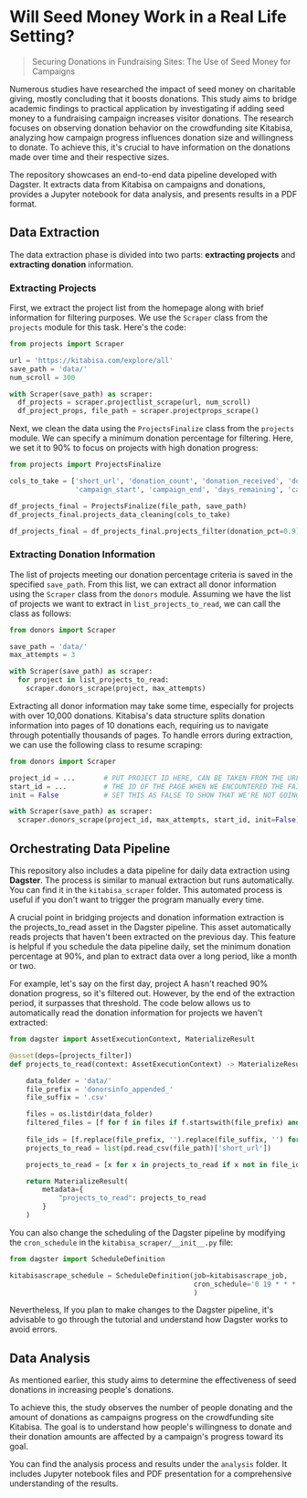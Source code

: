 # Will Seed Money Work in a Real Life Setting?

> Securing Donations in Fundraising Sites: The Use of Seed Money for Campaigns

Numerous studies have researched the impact of seed money on charitable giving, mostly concluding that it boosts donations. This study aims to bridge academic findings to practical application by investigating if adding seed money to a fundraising campaign increases visitor donations. The research focuses on observing donation behavior on the crowdfunding site Kitabisa, analyzing how campaign progress influences donation size and willingness to donate. To achieve this, it's crucial to have information on the donations made over time and their respective sizes.

The repository showcases an end-to-end data pipeline developed with Dagster. It extracts data from Kitabisa on campaigns and donations, provides a Jupyter notebook for data analysis, and presents results in a PDF format.

## Data Extraction

The data extraction phase is divided into two parts: **extracting projects** and **extracting donation** information.

### Extracting Projects

First, we extract the project list from the homepage along with brief information for filtering purposes. We use the `Scraper` class from the `projects` module for this task. Here's the code:

```python
from projects import Scraper

url = 'https://kitabisa.com/explore/all'
save_path = 'data/'
num_scroll = 300

with Scraper(save_path) as scraper:
  df_projects = scraper.projectlist_scrape(url, num_scroll)
  df_project_props, file_path = scraper.projectprops_scrape()
```

Next, we clean the data using the `ProjectsFinalize` class from the `projects` module. We can specify a minimum donation percentage for filtering. Here, we set it to 90% to focus on projects with high donation progress:

```python
from projects import ProjectsFinalize

cols_to_take = ['short_url', 'donation_count', 'donation_received', 'donation_target', 'donation_percentage',
                'campaign_start', 'campaign_end', 'days_remaining', 'category.name', 'is_forever_running', 'is_open_goal']

df_projects_final = ProjectsFinalize(file_path, save_path)
df_projects_final.projects_data_cleaning(cols_to_take)

df_projects_final = df_projects_final.projects_filter(donation_pct=0.9)
```

### Extracting Donation Information

The list of projects meeting our donation percentage criteria is saved in the specified `save_path`. From this list, we can extract all donor information using the `Scraper` class from the `donors` module. Assuming we have the list of projects we want to extract in `list_projects_to_read`, we can call the class as follows:

```python
from donors import Scraper

save_path = 'data/'
max_attempts = 3

with Scraper(save_path) as scraper:
  for project in list_projects_to_read:
    scraper.donors_scrape(project, max_attempts)
```

Extracting all donor information may take some time, especially for projects with over 10,000 donations. Kitabisa's data structure splits donation information into pages of 10 donations each, requiring us to navigate through potentially thousands of pages. To handle errors during extraction, we can use the following class to resume scraping:

```python
from donors import Scraper

project_id = ...       # PUT PROJECT ID HERE, CAN BE TAKEN FROM THE URL OF THE PROJECT
start_id = ...         # THE ID OF THE PAGE WHEN WE ENCOUNTERED THE FAILURE, CAN BE CHECKED FROM THE DEBUG FILE
init = False           # SET THIS AS FALSE TO SHOW THAT WE'RE NOT GOING FROM THE BEGINNING

with Scraper(save_path) as scraper:
  scraper.donors_scrape(project_id, max_attempts, start_id, init=False)
```

## Orchestrating Data Pipeline

This repository also includes a data pipeline for daily data extraction using **Dagster**. The process is similar to manual extraction but runs automatically. You can find it in the `kitabisa_scraper` folder. This automated process is useful if you don't want to trigger the program manually every time.

A crucial point in bridging projects and donation information extraction is the projects_to_read asset in the Dagster pipeline. This asset automatically reads projects that haven't been extracted on the previous day. This feature is helpful if you schedule the data pipeline daily, set the minimum donation percentage at 90%, and plan to extract data over a long period, like a month or two.

For example, let's say on the first day, project A hasn't reached 90% donation progress, so it's filtered out. However, by the end of the extraction period, it surpasses that threshold. The code below allows us to automatically read the donation information for projects we haven't extracted:

```python
from dagster import AssetExecutionContext, MaterializeResult

@asset(deps=[projects_filter])
def projects_to_read(context: AssetExecutionContext) -> MaterializeResult:

    data_folder = 'data/'
    file_prefix = 'donorsinfo_appended_'
    file_suffix = '.csv'

    files = os.listdir(data_folder)
    filtered_files = [f for f in files if f.startswith(file_prefix) and f.endswith(file_suffix)]
    
    file_ids = [f.replace(file_prefix, '').replace(file_suffix, '') for f in filtered_files]
    projects_to_read = list(pd.read_csv(file_path)['short_url'])

    projects_to_read = [x for x in projects_to_read if x not in file_ids]

    return MaterializeResult(
        metadata={
            "projects_to_read": projects_to_read
        }
    )
```

You can also change the scheduling of the Dagster pipeline by modifying the `cron_schedule` in the `kitabisa_scraper/__init__.py` file:

```python
from dagster import ScheduleDefinition

kitabisascrape_schedule = ScheduleDefinition(job=kitabisascrape_job,       
                                             cron_schedule='0 19 * * *' 
                                             )
```

Nevertheless, If you plan to make changes to the Dagster pipeline, it's advisable to go through the tutorial and understand how Dagster works to avoid errors.

## Data Analysis

As mentioned earlier, this study aims to determine the effectiveness of seed donations in increasing people's donations. 

To achieve this, the study observes the number of people donating and the amount of donations as campaigns progress on the crowdfunding site Kitabisa. The goal is to understand how people's willingness to donate and their donation amounts are affected by a campaign's progress toward its goal.

You can find the analysis process and results under the `analysis` folder. It includes Jupyter notebook files and PDF presentation for a comprehensive understanding of the results.

